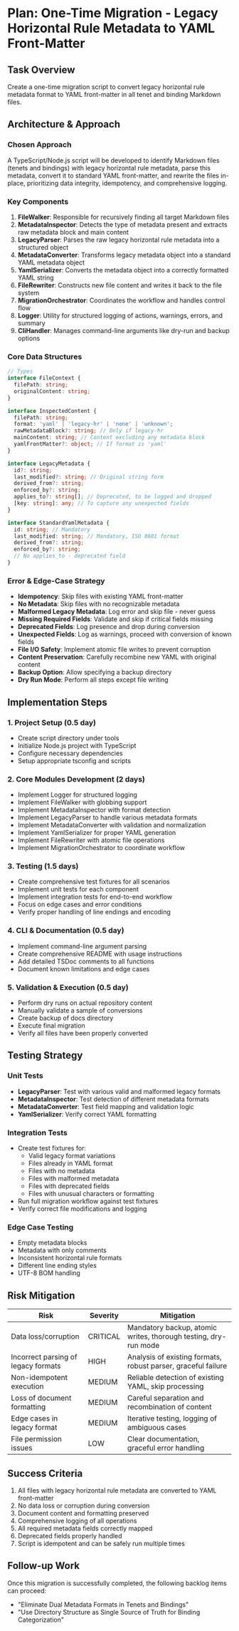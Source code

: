 # Plan: One-Time Migration - Legacy Horizontal Rule Metadata to YAML Front-Matter

## Task Overview
Create a one-time migration script to convert legacy horizontal rule metadata format to YAML front-matter in all tenet and binding Markdown files.

## Architecture & Approach

### Chosen Approach
A TypeScript/Node.js script will be developed to identify Markdown files (tenets and bindings) with legacy horizontal rule metadata, parse this metadata, convert it to standard YAML front-matter, and rewrite the files in-place, prioritizing data integrity, idempotency, and comprehensive logging.

### Key Components
1. **FileWalker**: Responsible for recursively finding all target Markdown files
2. **MetadataInspector**: Detects the type of metadata present and extracts raw metadata block and main content
3. **LegacyParser**: Parses the raw legacy horizontal rule metadata into a structured object
4. **MetadataConverter**: Transforms legacy metadata object into a standard YAML metadata object
5. **YamlSerializer**: Converts the metadata object into a correctly formatted YAML string
6. **FileRewriter**: Constructs new file content and writes it back to the file system
7. **MigrationOrchestrator**: Coordinates the workflow and handles control flow
8. **Logger**: Utility for structured logging of actions, warnings, errors, and summary
9. **CliHandler**: Manages command-line arguments like dry-run and backup options

### Core Data Structures
```typescript
// Types
interface FileContext {
  filePath: string;
  originalContent: string;
}

interface InspectedContent {
  filePath: string;
  format: 'yaml' | 'legacy-hr' | 'none' | 'unknown';
  rawMetadataBlock?: string; // Only if legacy-hr
  mainContent: string; // Content excluding any metadata block
  yamlFrontMatter?: object; // If format is 'yaml'
}

interface LegacyMetadata {
  id?: string;
  last_modified?: string; // Original string form
  derived_from?: string;
  enforced_by?: string;
  applies_to?: string[]; // Deprecated, to be logged and dropped
  [key: string]: any; // To capture any unexpected fields
}

interface StandardYamlMetadata {
  id: string; // Mandatory
  last_modified: string; // Mandatory, ISO 8601 format
  derived_from?: string;
  enforced_by?: string;
  // No applies_to - deprecated field
}
```

### Error & Edge-Case Strategy
- **Idempotency**: Skip files with existing YAML front-matter
- **No Metadata**: Skip files with no recognizable metadata
- **Malformed Legacy Metadata**: Log error and skip file - never guess
- **Missing Required Fields**: Validate and skip if critical fields missing
- **Deprecated Fields**: Log presence and drop during conversion
- **Unexpected Fields**: Log as warnings, proceed with conversion of known fields
- **File I/O Safety**: Implement atomic file writes to prevent corruption
- **Content Preservation**: Carefully recombine new YAML with original content
- **Backup Option**: Allow specifying a backup directory
- **Dry Run Mode**: Perform all steps except file writing

## Implementation Steps

### 1. Project Setup (0.5 day)
- Create script directory under tools
- Initialize Node.js project with TypeScript
- Configure necessary dependencies
- Setup appropriate tsconfig and scripts

### 2. Core Modules Development (2 days)
- Implement Logger for structured logging
- Implement FileWalker with globbing support
- Implement MetadataInspector with format detection
- Implement LegacyParser to handle various metadata formats
- Implement MetadataConverter with validation and normalization
- Implement YamlSerializer for proper YAML generation
- Implement FileRewriter with atomic file operations
- Implement MigrationOrchestrator to coordinate workflow

### 3. Testing (1.5 days)
- Create comprehensive test fixtures for all scenarios
- Implement unit tests for each component
- Implement integration tests for end-to-end workflow
- Focus on edge cases and error conditions
- Verify proper handling of line endings and encoding

### 4. CLI & Documentation (0.5 day)
- Implement command-line argument parsing
- Create comprehensive README with usage instructions
- Add detailed TSDoc comments to all functions
- Document known limitations and edge cases

### 5. Validation & Execution (0.5 day)
- Perform dry runs on actual repository content
- Manually validate a sample of conversions
- Create backup of docs directory
- Execute final migration
- Verify all files have been properly converted

## Testing Strategy

### Unit Tests
- **LegacyParser**: Test with various valid and malformed legacy formats
- **MetadataInspector**: Test detection of different metadata formats
- **MetadataConverter**: Test field mapping and validation logic
- **YamlSerializer**: Verify correct YAML formatting

### Integration Tests
- Create test fixtures for:
  - Valid legacy format variations
  - Files already in YAML format
  - Files with no metadata
  - Files with malformed metadata
  - Files with deprecated fields
  - Files with unusual characters or formatting
- Run full migration workflow against test fixtures
- Verify correct file modifications and logging

### Edge Case Testing
- Empty metadata blocks
- Metadata with only comments
- Inconsistent horizontal rule formats
- Different line ending styles
- UTF-8 BOM handling

## Risk Mitigation

| Risk | Severity | Mitigation |
|------|----------|------------|
| Data loss/corruption | CRITICAL | Mandatory backup, atomic writes, thorough testing, dry-run mode |
| Incorrect parsing of legacy formats | HIGH | Analysis of existing formats, robust parser, graceful failure |
| Non-idempotent execution | MEDIUM | Reliable detection of existing YAML, skip processing |
| Loss of document formatting | MEDIUM | Careful separation and recombination of content |
| Edge cases in legacy format | MEDIUM | Iterative testing, logging of ambiguous cases |
| File permission issues | LOW | Clear documentation, graceful error handling |

## Success Criteria
1. All files with legacy horizontal rule metadata are converted to YAML front-matter
2. No data loss or corruption during conversion
3. Document content and formatting preserved
4. Comprehensive logging of all operations
5. All required metadata fields correctly mapped
6. Deprecated fields properly handled
7. Script is idempotent and can be safely run multiple times

## Follow-up Work
Once this migration is successfully completed, the following backlog items can proceed:
- "Eliminate Dual Metadata Formats in Tenets and Bindings"
- "Use Directory Structure as Single Source of Truth for Binding Categorization"
